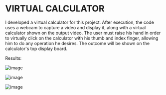 # VIRTUAL CALCULATOR


I developed a virtual calculator for this project. After execution, the code uses a webcam to capture a video and display it, along with a virtual calculator shown on the output video. The user must raise his hand in order to virtually click on the calculator with his thumb and index finger, allowing him to do any operation he desires. The outcome will be shown on the calculator's top display board. 

Results:

![image](https://github.com/user-attachments/assets/0ccb98b0-d388-47a3-b093-b790784a1e2f)

![image](https://github.com/user-attachments/assets/dc061248-872f-4a9c-ba5f-ccf663f953cd)

![image](https://github.com/user-attachments/assets/2c268a9a-bf56-4b29-a9b0-fda7f8063c06)
